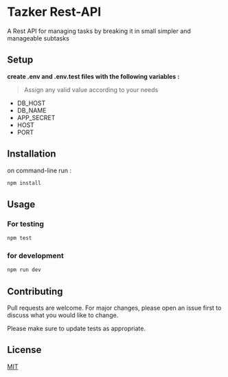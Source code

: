 # Tazker Rest-API

A Rest API for managing tasks by breaking it in small simpler and manageable subtasks

## Setup

**create .env and .env.test files with the following variables :**
> Assign any valid value according to your needs

* DB_HOST
* DB_NAME
* APP_SECRET
* HOST
* PORT

## Installation

on command-line run :

```bash
npm install
```

## Usage

### For testing

```bash
npm test
```

### for development

```bash
npm run dev
```

## Contributing
Pull requests are welcome. For major changes, please open an issue first to discuss what you would like to change.

Please make sure to update tests as appropriate.

## License
[MIT](https://choosealicense.com/licenses/mit/)